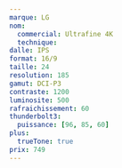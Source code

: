 ```yaml
---
marque: LG
nom:
  commercial: Ultrafine 4K
  technique: 
dalle: IPS
format: 16/9
taille: 24
resolution: 185
gamut: DCI-P3
contraste: 1200
luminosite: 500
rafraichisse­ment: 60
thunderbolt3:
  puissance: [96, 85, 60]
plus:
  trueTone: true
prix: 749
---
```

